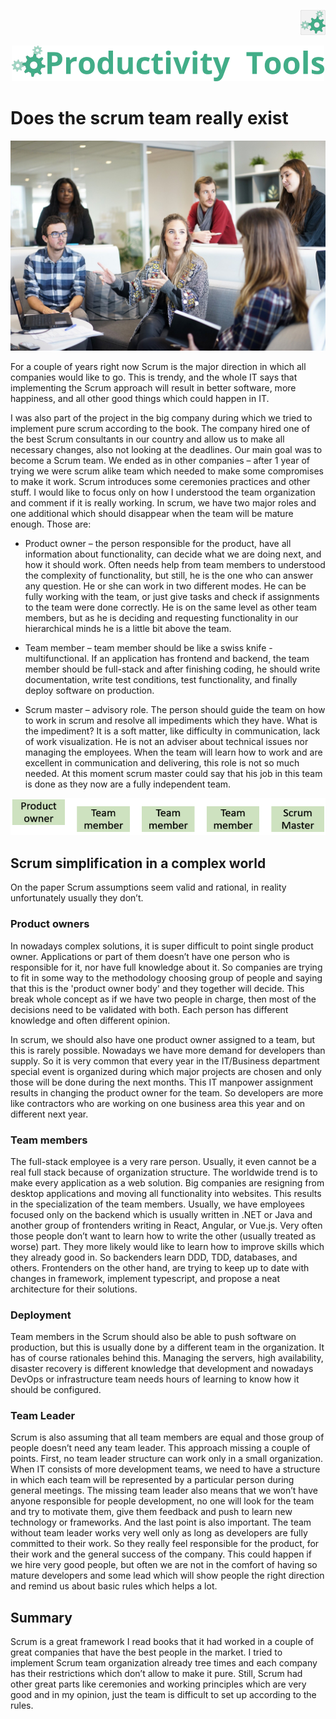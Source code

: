 <!--Category:Article--> 
 <p align="right">
    <a href="http://productivitytools.tech/description-attribute-value/"><img src="Images/Header/ProductivityTools_green_40px_2.png" /><a> 
</p>
<p align="center">
    <a href="http://productivitytools.tech/">
        <img src="Images/Header/LogoTitle_green_500px.png" />
    </a>
</p>


# Does the scrum team really exist

![](Images/Workplace.jpg)

For a couple of years right now Scrum is the major direction in which all companies would like to go. This is trendy, and the whole IT says that implementing the Scrum approach will result in better software, more happiness, and all other good things which could happen in IT. 
<!--more-->
I was also part of the project in the big company during which we tried to implement pure scrum according to the book. The company hired one of the best Scrum consultants in our country and allow us to make all necessary changes, also not looking at the deadlines. Our main goal was to become a Scrum team. We ended as in other companies – after 1 year of trying we were scrum alike team which needed to make some compromises to make it work. 
Scrum introduces some ceremonies practices and other stuff. I would like to focus only on how I understood the team organization and comment if it is really working.
In scrum, we have two major roles and one additional which should disappear when the team will be mature enough. Those are:

- Product owner – the person responsible for the product, have all information about functionality, can decide what we are doing next, and how it should work. Often needs help from team members to understood the complexity of functionality, but still, he is the one who can answer any question. He or she can work in two different modes.  He can be fully working with the team, or just give tasks and check if assignments to the team were done correctly. He is on the same level as other team members, but as he is deciding and requesting functionality in our hierarchical minds he is a little bit above the team.

- Team member – team member should be like a swiss knife - multifunctional. If an application has frontend and backend, the team member should be full-stack and after finishing coding, he should write documentation, write test conditions, test functionality, and finally deploy software on production. 

- Scrum master – advisory role. The person should guide the team on how to work in scrum and resolve all impediments which they have. What is the impediment? It is a soft matter, like difficulty in communication, lack of work visualization. He is not an adviser about technical issues nor managing the employees. When the team will learn how to work and are excellent in communication and delivering, this role is not so much needed. At this moment scrum master could say that his job in this team is done as they now are a fully independent team.

![Team structure](Images/Team.png)

## Scrum simplification in a complex world
On the paper Scrum assumptions seem valid and rational, in reality unfortunately usually they don’t.

### Product owners
In nowadays complex solutions, it is super difficult to point single product owner. Applications or part of them doesn’t have one person who is responsible for it, nor have full knowledge about it. So companies are trying to fit in some way to the methodology choosing group of people and saying that this is the 'product owner body' and they together will decide. This break whole concept as if we have two people in charge, then most of the decisions need to be validated with both. Each person has different knowledge and often different opinion.

In scrum, we should also have one product owner assigned to a team, but this is rarely possible. Nowadays we have more demand for developers than supply. So it is very common that every year in the IT/Business department special event is organized during which major projects are chosen and only those will be done during the next months. This IT manpower assignment results in changing the product owner for the team. So developers are more like contractors who are working on one business area this year and on different next year. 

### Team members

The full-stack employee is a very rare person. Usually, it even cannot be a real full stack because of organization structure. The worldwide trend is to make every application as a web solution. Big companies are resigning from desktop applications and moving all functionality into websites. This results in the specialization of the team members. Usually, we have employees focused only on the backend which is usually written in .NET or Java and another group of frontenders writing in React, Angular, or Vue.js. Very often those people don’t want to learn how to write the other (usually treated as worse) part. They more likely would like to learn how to improve skills which they already good in. So backenders learn DDD, TDD, databases, and others. Frontenders on the other hand, are trying to keep up to date with changes in framework, implement typescript, and propose a neat architecture for their solutions. 

### Deployment

Team members in the Scrum should also be able to push software on production, but this is usually done by a different team in the organization. It has of course rationales behind this. Managing the servers, high availability, disaster recovery is different knowledge that development and nowadays DevOps or infrastructure team needs hours of learning to know how it should be configured. 

### Team Leader

Scrum is also assuming that all team members are equal and those group of people doesn’t need any team leader. This approach missing a couple of points. First, no team leader structure can work only in a small organization. When IT consists of more development teams, we need to have a structure in which each team will be represented by a particular person during general meetings. The missing team leader also means that we won’t have anyone responsible for people development, no one will look for the team and try to motivate them, give them feedback and push to learn new technology or frameworks. And the last point is also important. The team without team leader works very well only as long as developers are fully committed to their work. So they really feel responsible for the product, for their work and the general success of the company. This could happen if we hire very good people, but often we are not in the comfort of having so mature developers and some lead which will show people the right direction and remind us about basic rules which helps a lot. 

## Summary

Scrum is a great framework I read books that it had worked in a couple of great companies that have the best people in the market. I tried to implement Scrum team organization already tree times and each company has their restrictions which don’t allow to make it pure. Still, Scrum had other great parts like ceremonies and working principles which are very good and in my opinion, just the team is difficult to set up according to the rules. 






